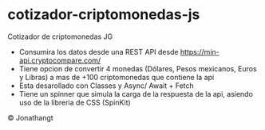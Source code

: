 # cotizador-criptomonedas-js
Cotizador de criptomonedas JG

- Consumira los datos desde una REST API desde https://min-api.cryptocompare.com/
- Tiene opcion de convertir 4 monedas (Dólares, Pesos mexicanos, Euros y Libras) a mas de +100 criptomonedas
que contiene la api
- Esta desarollado con Classes y Async/ Await + Fetch
- Tiene un spinner que simula la carga de la respuesta de la api, asiendo uso de la libreria de CSS (SpinKit)

© Jonathangt

